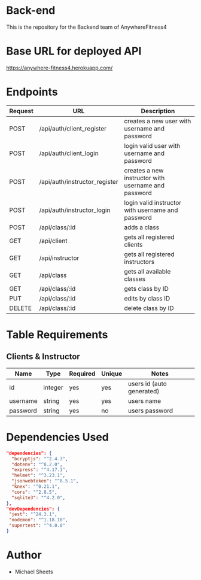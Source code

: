 # Back-end

This is the repository for the Backend team of AnywhereFitness4

# Base URL for deployed API

https://anywhere-fitness4.herokuapp.com/

# Endpoints

| Request | URL                           | Description                                         |
| ------- | ----------------------------- | --------------------------------------------------- |
| POST    | /api/auth/client_register     | creates a new user with username and password       |
| POST    | /api/auth/client_login        | login valid user with username and password         |
| POST    | /api/auth/instructor_register | creates a new instructor with username and password |
| POST    | /api/auth/instructor_login    | login valid instructor with username and password   |
| POST    | /api/class/:id                | adds a class                                        |
| GET     | /api/client                   | gets all registered clients                         |
| GET     | /api/instructor               | gets all registered instructors                     |
| GET     | /api/class                    | gets all available classes                          |
| GET     | /api/class/:id                | gets class by ID                                    |
| PUT     | /api/class/:id                | edits by class ID                                   |
| DELETE  | /api/class/:id                | delete class by ID                                  |

# Table Requirements

## Clients & Instructor

| Name     | Type    | Required | Unique | Notes                     |
| -------- | ------- | -------- | ------ | ------------------------- |
| id       | integer | yes      | yes    | users id (auto generated) |
| username | string  | yes      | yes    | users name                |
| password | string  | yes      | no     | users password            |

# Dependencies Used

```json
"dependencies": {
  "bcryptjs": "^2.4.3",
  "dotenv": "^8.2.0",
  "express": "^4.17.1",
  "helmet": "^3.23.1",
  "jsonwebtoken": "^8.5.1",
  "knex": "^0.21.1",
  "cors": "^2.8.5",
  "sqlite3": "^4.2.0",
},
"devDependencies": {
 "jest": "^24.3.1",
 "nodemon": "^1.18.10",
 "supertest": "^4.0.0"
}
```

# Author

- Michael Sheets
